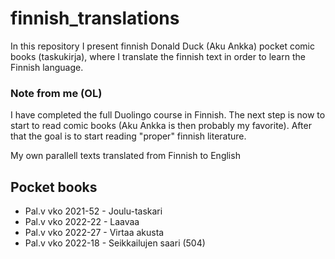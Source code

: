 # finnish_translations
In this repository I present finnish Donald Duck (Aku Ankka) pocket comic books (taskukirja), where I translate the finnish text in order to learn the Finnish language.

### Note from me (OL)
I have completed the full Duolingo course in Finnish.
The next step is now to start to read comic books (Aku Ankka is then probably my favorite).
After that the goal is to start reading "proper" finnish literature.

My own parallell texts translated from Finnish to English

## Pocket books
* Pal.v vko 2021-52 - Joulu-taskari
* Pal.v vko 2022-22 - Laavaa
* Pal.v vko 2022-27 - Virtaa akusta
* Pal.v vko 2022-18 - Seikkailujen saari (504)
